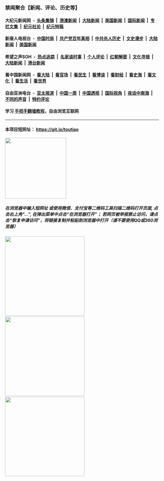 ### 禁闻聚合【新闻、评论、历史等】

#### 大纪元新闻网 &nbsp;-&nbsp; [头条集锦](indexes/E头条集锦.md?t=03101131) &nbsp;|&nbsp; [港澳新闻](indexes/E港澳新闻.md?t=03101131)  &nbsp;|&nbsp; [大陆新闻](indexes/E大陆新闻.md?t=03101131) &nbsp;|&nbsp; [美国新闻](indexes/E美国新闻.md?t=03101131) &nbsp;|&nbsp; [国际新闻](indexes/E国际新闻.md?t=03101131) &nbsp;|&nbsp; [专栏文集](indexes/E专栏文集.md?t=03101131) &nbsp;|&nbsp; [纪元社论](indexes/E纪元社论.md?t=03101131) &nbsp;|&nbsp; [纪元特稿](indexes/E纪元特稿.md?t=03101131) 

#### 新唐人电视台 &nbsp;-&nbsp; [中国时局](indexes/N中国时局.md?t=03101131) &nbsp;|&nbsp; [共产党百年真相](indexes/N共产党百年真相.md?t=03101131) &nbsp;|&nbsp; [中共杀人历史](indexes/N中共杀人历史.md?t=03101131) &nbsp;|&nbsp; [文史漫步](indexes/N文史漫步.md?t=03101131) &nbsp;|&nbsp; [大陆新闻](indexes/N大陆新闻.md?t=03101131) &nbsp;|&nbsp; [美国新闻](indexes/N美国新闻.md?t=03101131)

#### 希望之声SOH &nbsp;-&nbsp; [热点追踪](indexes/H热点追踪.md?t=03101131) &nbsp;|&nbsp; [名家谈时事](indexes/H名家谈时事.md?t=03101131) &nbsp;|&nbsp; [个人评论](indexes/H个人评论.md?t=03101131)  &nbsp;|&nbsp; [红朝解密](indexes/H红朝解密.md?t=03101131) &nbsp;|&nbsp; [文化寻根](indexes/H文化寻根.md?t=03101131) &nbsp;|&nbsp; [大陆新闻](indexes/H大陆新闻.md?t=03101131) &nbsp;|&nbsp; [港台新闻](indexes/H港台新闻.md?t=03101131)

#### 看中国新闻网 &nbsp;-&nbsp; [看大陆](indexes/S看大陆.md?t=03101131) &nbsp;|&nbsp; [看官场](indexes/S看官场.md?t=03101131) &nbsp;|&nbsp; [看民生](indexes/S看民生.md?t=03101131)  &nbsp;|&nbsp; [看博谈](indexes/S看博谈.md?t=03101131) &nbsp;|&nbsp; [看财经](indexes/S看财经.md?t=03101131) &nbsp;|&nbsp; [看史海](indexes/S看史海.md?t=03101131) &nbsp;|&nbsp; [看文化](indexes/S看文化.md?t=03101131) &nbsp;|&nbsp; [看生活](indexes/S看生活.md?t=03101131) &nbsp;|&nbsp; [看世界](indexes/S看世界.md?t=03101131)

#### 自由亚洲电台 &nbsp;-&nbsp; [亚太报道](indexes/R亚太报道.md?t=03101131) &nbsp;|&nbsp; [中国一周](indexes/R中国一周.md?t=03101131) &nbsp;|&nbsp; [中国透视](indexes/R中国透视.md?t=03101131)  &nbsp;|&nbsp; [国际视角](indexes/R国际视角.md?t=03101131) &nbsp;|&nbsp; [夜话中南海](indexes/R夜话中南海.md?t=03101131) &nbsp;|&nbsp; [不同的声音](indexes/R不同的声音.md?t=03101131) &nbsp;|&nbsp; [特约评论](indexes/R特约评论.md?t=03101131)

#### 学习 [手把手翻墙教程](https://github.com/gfw-breaker/guides/wiki)，自由浏览互联网

----

#### 本项目短网址： https://git.io/toutiao
<img src="https://raw.githubusercontent.com/gfw-breaker/banned-news/master/scripts/img/qr.png" width="200px"/>  

##### 在浏览器中输入短网址 或使用微信、支付宝等二维码工具扫描二维码打开页面, 点击右上角"...", 在弹出菜单中点击“在浏览器打开”； 若网页被举报禁止访问，请点击“恢复申请访问”，将链接复制并粘贴到浏览器中打开（请不要使用QQ或360浏览器）

<img src="https://raw.githubusercontent.com/gfw-breaker/banned-news/master/scripts/img/1.png" width="260px"/> &nbsp; <img src="https://raw.githubusercontent.com/gfw-breaker/banned-news/master/scripts/img/2.png" width="260px"/> &nbsp; <img src="https://raw.githubusercontent.com/gfw-breaker/banned-news/master/scripts/img/3.png" width="260px"/>
